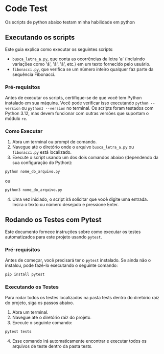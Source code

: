# Code Test

Os scripts de python abaixo testam minha habilidade em python

## Executando os scripts

Este guia explica como executar os seguintes scripts:

- `busca_letra_a.py`, que conta as ocorrências da letra 'a' (incluindo variações como 'á', 'â', 'ã', etc.) em um texto fornecido pelo usuário.
- `fibonacci.py`, que verifica se um número inteiro qualquer faz parte da sequência Fibonacci.

### Pré-requisitos

Antes de executar os scripts, certifique-se de que você tem Python instalado em sua máquina. Você pode verificar isso executando `python --version` ou `python3 --version` no terminal. Os scripts foram testados com Python 3.12, mas devem funcionar com outras versões que suportam o módulo `re`.

### Como Executar

1. Abra um terminal ou prompt de comando.
2. Navegue até o diretório onde o arquivo `busca_letra_a.py` ou `fibonacci.py` está localizado.
3. Execute o script usando um dos dois comandos abaixo (dependendo da sua configuração do Python):

```bash
python nome_do_arquivo.py
```

ou

```bash
python3 nome_do_arquivo.py
```

4. Uma vez iniciado, o script irá solicitar que você digite uma entrada. Insira o texto ou número desejado e pressione Enter.

## Rodando os Testes com Pytest

Este documento fornece instruções sobre como executar os testes automatizados para este projeto usando `pytest`.

### Pré-requisitos

Antes de começar, você precisará ter o `pytest` instalado. Se ainda não o instalou, pode fazê-lo executando o seguinte comando:

```bash
pip install pytest
```

### Executando os Testes

Para rodar todos os testes localizados na pasta tests dentro do diretório raiz do projeto, siga os passos abaixo.

1. Abra um terminal.
2. Navegue até o diretório raiz do projeto.
3. Execute o seguinte comando:
```bash
pytest tests
```
4. Esse comando irá automaticamente encontrar e executar todos os arquivos de teste dentro da pasta tests.


